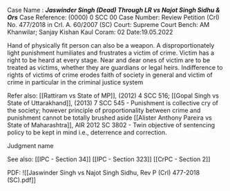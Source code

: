 Case Name : ***Jaswinder Singh (Dead) Through LR vs Najot Singh Sidhu & Ors***
Case Reference: (0000) 0 SCC 00
Case Number: Review Petition (Crl) No. 477/2018 in Crl. A. 60/2007 (SC)
Court: Supreme Court
Bench: AM Khanwilar; Sanjay Kishan Kaul
Coram: 02
Date:19.05.2022

Hand of physically fit person can also be a weapon.
A disproportionately light punishment humiliates and frustrates a victim of crime.
Victim has a right to be heard at every stage.
Near and dear ones of victim are to be treated as victims, whether they are guardians or legal heirs.
Indifference to rights of victims of crime erodes faith of society in general and victim of crime in particular in the criminal justice system

Refer also:
[[Rattiram vs State of MP]], (2012) 4 SCC 516;
[[Gopal Singh vs State of Uttarakhand]], (2013) 7 SCC 545 - Punishment is collective cry of the society; however principle of proportionality between crime and punishment cannot be totally brushed aside
[[Alister Anthony Pareira vs State of Maharashtra]], AIR 2012 SC 3802 - Twin objective of sentencing policy to be kept in mind i.e., deterrence and correction.


Judgment name

See also:
[[IPC - Section 34]]
[[IPC - Section 323]]
[[CrPC - Section 2]]

PDF: ![[Jaswinder Singh vs Najot Singh Sidhu, Rev P (Crl) 477-2018 (SC).pdf]]